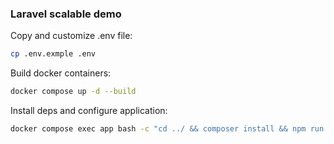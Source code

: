 ### Laravel scalable demo

Copy and customize .env file:

```bash
cp .env.exmple .env
```

Build docker containers:

```bash
docker compose up -d --build
```

Install deps and configure application:

```sh
docker compose exec app bash -c "cd ../ && composer install && npm run build && php artisan migrate"
```
